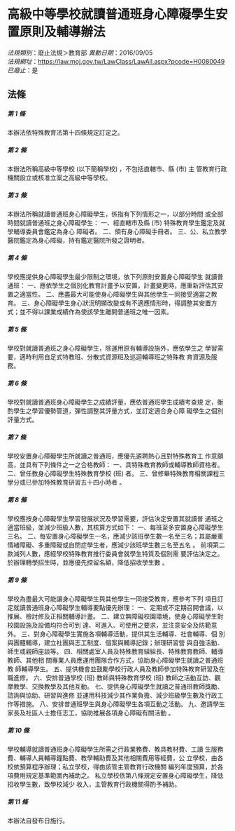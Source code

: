 # 高級中等學校就讀普通班身心障礙學生安置原則及輔導辦法

*法規類別*：廢止法規＞教育部
*異動日期*：2016/09/05  
*法規網址*：https://law.moj.gov.tw/LawClass/LawAll.aspx?pcode=H0080049
*已廢止*：是


## 法條
##### 第 1 條
本辦法依特殊教育法第十四條規定訂定之。

##### 第 2 條
本辦法所稱高級中等學校 (以下簡稱學校) ，不包括直轄市、縣 (市) 主
管教育行政機關設立或核准立案之高級中等學校。

##### 第 3 條
本辦法所稱就讀普通班身心障礙學生，係指有下列情形之一，以部分時間
或全部時間就讀普通班之身心障礙學生：
一、經直轄市及縣 (市) 特殊教育學生鑑定及就學輔導委員會鑑定為身心
    障礙者。
二、領有身心障礙手冊者。
三、公、私立教學醫院鑑定為身心障礙，持有鑑定醫院所發之證明者。


##### 第 4 條
學校應提供身心障礙學生最少限制之環境，依下列原則安置身心障礙學生
就讀普通班：
一、應依學生之個別化教育計畫予以安置，計畫變更時，應重新評估其安
    置之適當性。
二、應盡最大可能使身心障礙學生與其他學生一同接受適當之教育。
三、身心障礙學生身心狀況明顯改變或有不適應情形時，得調整其安置方
    式；並不得以課業成績作為使該學生離開普通班之唯一因素。


##### 第 5 條
學校對就讀普通班之身心障礙學生，除運用原有輔導設施外，應依學生之
學習需要，適時利用自足式特教班、分散式資源班及巡迴輔導班之特殊教
育資源及服務。

##### 第 6 條
學校對就讀普通班身心障礙學生之成績評量，應依普通班學生成績考查規
定，衡酌學生之學習優勢管道，彈性調整其評量方式，並訂定適合身心障
礙學生之個別評量方式。

##### 第 7 條
學校安置身心障礙學生所就讀之普通班，應優先遴聘熱心且對特殊教育工
作意願高，並具有下列條件之一之合格教師：
一、具特殊教育教師或輔導教師資格者。
二、曾任教身心障礙學生特殊教育學校 (班) 者。
三、曾修畢特殊教育相關課程三學分或已參加特殊教育研習五十四小時者
    。


##### 第 8 條
學校應按身心障礙學生學習發展狀況及學習需要，評估決定安置其就讀普
通班之適當班級，並減少班級人數，其核算方式如下：
一、每班至多安置身心障礙學生三名。
二、每安置身心障礙學生一名，應減少該班學生數一名至三名；其屬嚴重
    情緒障礙、多重障礙或自閉症學生者，應減少該班學生數三名至五名
    。
前項第二款減列人數，應經學校特殊教育推行委員會就學生特質及個別需
要評估決定之。於辦理轉學招生時，並應優先控留名額，降低招收學生數
。

##### 第 9 條
學校為盡最大可能讓身心障礙學生與其他學生一同接受教育，應參考下列
項目訂定就讀普通班身心障礙學生輔導要點優先辦理：
一、定期或不定期召開會議，以推展、檢討修及正相關輔導計畫。
二、建立無障礙校園環境，使身心障礙學生對校園設施及設備均符合可到
    達、可進入、可使用之要求，並注意安全及防範意外。
三、對身心障礙學生實施各項輔導活動，提供其生活輔導、社會輔導、個
    別與團體輔導，建立社團與志工制度、個案與輔導記錄；辦理研習營
    與自強活動、師生或親師座談等。
四、相關處室人員及特殊教育組組長、特殊教育教師、輔導教師、其他相
    關專業人員應運用團隊合作方式，協助身心障礙學生就讀之普通班教
    師輔導學生。
五、提供機會並鼓勵學校行政人員及教師參加特殊教育研習及在職進修。
六、安排普通學校 (班) 教師與特殊教育學校 (班) 教師之活動互訪、觀
    摩教學、交換教學及其他互動。
七、提供身心障礙學生就讀之普通班教師獎勵、諮詢與協助、研習與進修
    並運用科技減少其作業負擔、減少班級學生數及行政工作等措施。
八、安排普通班學生與身心障礙學生各項互動之活動。
九、邀請學生家長及社區人士擔任志工，協助推展各項身心障礙有關活動
    。


##### 第 10 條
學校輔導就讀普通班身心障礙學生所需之行政業務費、教具教材費、工讀
生服務費、輔導人員輔導鐘點費、教學輔助費及其他相關費用等經費，公
立學校，由各校依預算程序辦理；私立學校，得由該管主管教育行政機關
編列年度預算，於各項費用規定基準範圍內補助之。
私立學校依第八條規定安置身心障礙學生，降低招收學生數，致學校減少
收入，主管教育行政機關得酌予補助。

##### 第 11 條
本辦法自發布日施行。


